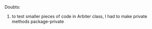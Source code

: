 Doubts:
1) to test smaller pieces of code in Arbiter class, I had to make private methods package-private